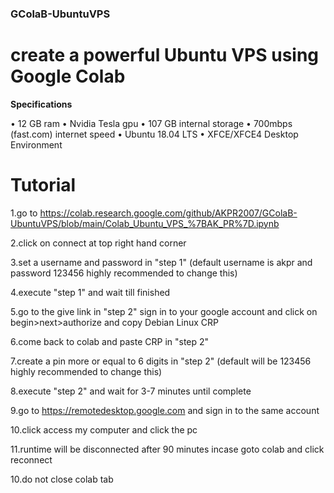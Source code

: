 ### GColaB-UbuntuVPS

# create a powerful Ubuntu VPS using Google Colab

**Specifications**

• 12 GB ram
• Nvidia Tesla gpu
• 107 GB internal storage
• 700mbps (fast.com) internet speed
• Ubuntu 18.04 LTS
• XFCE/XFCE4 Desktop Environment

# **Tutorial**

1.go to https://colab.research.google.com/github/AKPR2007/GColaB-UbuntuVPS/blob/main/Colab_Ubuntu_VPS_%7BAK_PR%7D.ipynb

2.click on connect at top right hand corner

3.set a username and password in "step 1" (default username is akpr and password 123456 highly recommended to change this)

4.execute "step 1" and wait till finished

5.go to the give link in "step 2" sign in to your google account and click on begin>next>authorize and copy Debian Linux CRP

6.come back to colab and paste CRP in "step 2"

7.create a pin more or equal to 6 digits in "step 2" (default will be 123456 highly recommended to change this)

8.execute "step 2" and wait for 3-7 minutes until complete

9.go to https://remotedesktop.google.com and sign in to the same account

10.click access my computer and click the pc

11.runtime will be disconnected after 90 minutes incase goto colab and click reconnect

10.do not close colab tab
